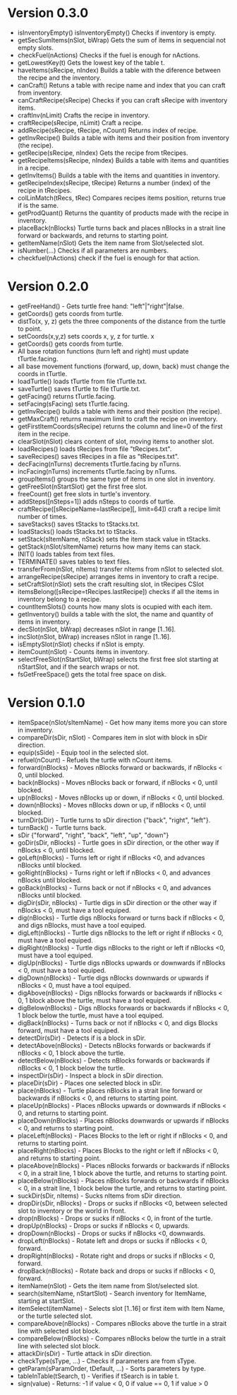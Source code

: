# Version 0.3.0

  - isInventoryEmpty() isInventoryEmpty() Checks if inventory is empty.
  - getSecSumItems(nSlot, bWrap) Gets the sum of items in sequencial not empty slots.
  - checkFuel(nActions) Checks if the fuel is enough for nActions.
  - getLowestKey(t) Gets the lowest key of the table t.
  - haveItems(sRecipe, nIndex) Builds a table with the diference between the recipe and the inventory.
  - canCraft() Retuns a table with recipe name and index that you can craft from inventory.
  - canCraftRecipe(sRecipe) Checks if you can craft sRecipe with inventory items.
  - craftInv(nLimit) Crafts the recipe in inventory.
  - craftRecipe(sRecipe, nLimit) Craft a recipe.
  - addRecipe(sRecipe, tRecipe, nCount) Returns index of recipe.
  - getInvRecipe() Builds a table with items and their position from inventory (the recipe).
  - getRecipe(sRecipe, nIndex) Gets the recipe from tRecipes.
  - getRecipeItems(sRecipe, nIndex) Builds a table with items and quantities in a recipe.
  - getInvItems() Builds a table with the items and quantities in inventory.
  - getRecipeIndex(sRecipe, tRecipe) Returns a number (index) of the recipe in tRecipes.
  - colLinMatch(tRecs, tRec) Compares recipes items position, returns true if is the same.
  - getProdQuant() Returns the quantity of products made with the recipe in inventory.
  - placeBack(nBlocks) Turtle turns back and places nBlocks in a strait line forward or backwards, and returns to starting point.
  - getItemName(nSlot) Gets the item name from Slot/selected slot.
  - isNumber(...) Checks if all parameters are numbers.
  - checkfuel(nActions) check if the fuel is enough for that action.

# Version 0.2.0
  - getFreeHand() - Gets turtle free hand: "left"|"right"|false.
  - getCoords() gets coords from turtle.
  - distTo(x, y, z) gets the three components of the distance from the turtle to point.
  - setCoords(x,y,z) sets coords x, y, z for turtle. x
  - getCoords() gets coords from turtle.
  - All base rotation functions (turn left and right) must update tTurtle.facing.
  - all base movement functions (forward, up, down, back) must change the coords in tTurtle.
  - loadTurtle() loads tTurtle from file tTurtle.txt.
  - saveTurtle() saves tTurtle to file tTurtle.txt.
  - getFacing() returns tTurtle.facing.
  - setFacing(sFacing) sets tTurtle.facing.
  - getInvRecipe() builds a table with items and their position (the recipe).
  - getMaxCraft() returns maximum limit to craft the recipe on inventory.
  - getFirstItemCoords(sRecipe) returns the column and line=0 of the first item in the recipe.
  - clearSlot(nSlot) clears content of slot, moving items to another slot.
  - loadRecipes() loads tRecipes from file "tRecipes.txt".
  - saveRecipes() saves tRecipes in a file as "tRecipes.txt".
  - decFacing(nTurns) decrements tTurtle.facing by nTurns.
  - incFacing(nTurns) increments tTurtle.facing by nTurns.
  - groupItems() groups the same type of items in one slot in inventory.
  - getFreeSlot(nStartSlot) get the first free slot.
  - freeCount() get free slots in turtle's inventory.
  - addSteps(\[nSteps=1]) adds nSteps to coords of turtle.
  - craftRecipe(\[sRecipeName=lastRecipe]\[, limit=64]) craft a recipe limit number of times.
  - saveStacks() saves tStacks to tStacks.txt.
  - loadStacks() loads tStacks.txt to tStacks.
  - setStack(sItemName, nStack) sets the item stack value in tStacks.
  - getStack(nSlot/sItemName) returns how many items can stack.
  - INIT() loads tables from text files.
  - TERMINATE() saves tables to text files.
  - transferFrom(nSlot, nItems) transfer nItems from nSlot to selected slot.
  - arrangeRecipe(sRecipe) arranges items in inventory to craft a recipe.
  - setCraftSlot(nSlot) sets the craft resulting slot, in tRecipes CSlot
  - itemsBelong(\[sRecipe=tRecipes.lastRecipe]) checks if all the items in inventory belong to a recipe.
  - countItemSlots() counts how many slots is ocupied with each item.
  - getInventory() builds a table with the slot, the name and quantity of items in inventory.
  - decSlot(nSlot, bWrap) decreases nSlot in range \[1..16].
  - incSlot(nSlot, bWrap) increases nSlot in range \[1..16].
  - isEmptySlot(nSlot) checks if nSlot is empty.
  - itemCount(nSlot) - Counts items in inventory.
  - selectFreeSlot(nStartSlot, bWrap) selects the first free slot starting at nStartSlot, and if the search wraps or not.
  - fsGetFreeSpace() gets the total free space on disk.
  
# Version 0.1.0
  - itemSpace(nSlot/sItemName) - Get how many items more you can store in inventory.
  - compareDir(sDir, nSlot) - Compares item in slot with block in sDir direction.
  - equip(sSide) - Equip tool in the selected slot.
  - refuel(nCount) - Refuels the turtle with nCount items.
  - forward(nBlocks) - Moves nBlocks forward or backwards, if nBlocks < 0, until blocked.
  - back(nBlocks) - Moves nBlocks back or forward, if nBlocks < 0, until blocked.
  - up(nBlocks) - Moves nBlocks up or down, if nBlocks < 0, until blocked.
  - down(nBlocks) - Moves nBlocks down or up, if nBlocks < 0, until blocked.
  - turnDir(sDir) - Turtle turns to sDir direction {"back", "right", "left"}.
  - turnBack() - Turtle turns back.
  - sDir {"forward", "right", "back", "left", "up", "down"}
  - goDir(sDir, nBlocks) - Turtle goes in sDir direction, or the other way if nBlocks < 0, until blocked.
  - goLeft(nBlocks) - Turns left or  right if nBlocks <0, and advances nBlocks until blocked.
  - goRight(nBlocks) - Turns right or left if nBlocks < 0, and advances nBlocks until blocked.
  - goBack(nBlocks) - Turns back or not if nBlocks < 0, and advances nBlocks until blocked.
  - digDir(sDir, nBlocks) - Turtle digs in sDir direction or the other way if nBlocks < 0, must have a tool equiped.
  - dig(nBlocks) - Turtle digs nBlocks forward or turns back if nBlocks < 0, and digs nBlocks, must have a tool equiped.
  - digLeft(nBlocks) - Turtle digs nBlocks to the left or right if nBlocks < 0, must have a tool equiped.
  - digRight(nBlocks) - Turtle digs nBlocks to the right or left if nBlocks <0, must have a tool equiped.
  - digUp(nBlocks) - Turtle digs nBlocks upwards or downwards if nBlocks < 0, must have a tool equiped.
  - digDown(nBlocks) - Turtle digs nBlocks downwards or upwards if nBlocks < 0, must have a tool equiped.
  - digAbove(nBlocks) - Digs nBlocks forwards or backwards if nBlocks < 0, 1 block above the turtle, must have a tool equiped.
  - digBelow(nBlocks) - Digs nBlocks forwards or backwards if nBlocks < 0, 1 block below the turtle, must have a tool equiped.
  - digBack(nBlocks) - Turns back or not if nBlocks < 0, and digs Blocks forward, must have a tool equiped.
  - detectDir(sDir) - Detects if is a block in sDir.
  - detectAbove(nBlocks) - Detects nBlocks forwards or backwards if nBlocks < 0, 1 block above the turtle.
  - detectBelow(nBlocks) - Detects nBlocks forwards or backwards if nBlocks < 0, 1 block below the turtle.
  - inspectDir(sDir) - Inspect a block in sDir direction.
  - placeDir(sDir) - Places one selected block in sDir.
  - place(nBlocks) - Turtle places nBlocks in a strait line forward or backwards if nBlocks < 0, and returns to starting point.
  - placeUp(nBlocks) - Places nBlocks upwards or downwards if nBlocks < 0, and returns to starting point.
  - placeDown(nBlocks) - Places nBlocks downwards or upwards if nBlocks < 0, and returns to starting point.
  - placeLeft(nBlocks) - Places Blocks to the left or right if nBlocks < 0, and returns to starting point.
  - placeRight(nBlocks) - Places Blocks to the right or left if nBlocks < 0, and returns to starting point.
  - placeAbove(nBlocks) - Places nBlocks forwards or backwards if nBlocks < 0, in a strait line, 1 block above the turtle, and returns to starting point.
  - placeBelow(nBlocks) - Places nBlocks forwards or backwards if nBlocks < 0, in a strait line, 1 block below the turtle, and returns to starting point.
  - suckDir(sDir, nItems) - Sucks nItems from sDir direction.
  - dropDir(sDir, nBlocks) - Drops or sucks if nBlocks <0, between selected slot to inventory or the world in front.
  - drop(nBlocks) - Drops or sucks if nBlocks < 0, in front of the turtle.
  - dropUp(nBlocks) - Drops or sucks if nBlocks < 0, upwards.
  - dropDown(nBlocks) - Drops or sucks if nBlocks <0, downwards.
  - dropLeft(nBlocks) - Rotate left and drops or sucks if nBlocks < 0, forward.
  - dropRight(nBlocks) - Rotate right and drops or sucks if nBlocks < 0, forward.
  - dropBack(nBlocks) - Rotate back and drops or sucks if nBlocks < 0, forward.
  - itemName(nSlot) - Gets the item name from Slot/selected slot.
  - search(sItemName, nStartSlot) - Search inventory for ItemName, starting at startSlot. 
  - itemSelect(itemName) - Selects slot [1..16] or first item with Item Name, or the turtle selected slot.
  - compareAbove(nBlocks) - Compares nBlocks above the turtle in a strait line with selected slot block.
  - compareBelow(nBlocks) - Compares nBlocks below the turtle in a strait line with selected slot block.
  - attackDir(sDir) - Turtle attack in sDir direction.
  - checkType(sType, ...) - Checks if parameters are from sType.
  - getParam(sParamOrder, tDefault, ...) - Sorts parameters by type.
  - tableInTable(tSearch, t) - Verifies if tSearch is in table t.
  - sign(value) - Returns: -1 if value < 0, 0 if value == 0, 1 if value > 0
